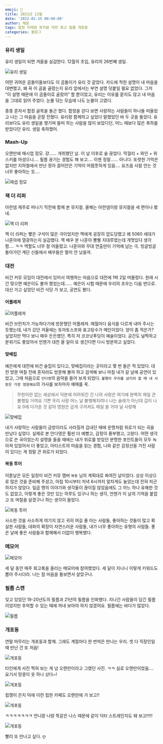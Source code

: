 ```yaml
---
emoji: 🥃
title: 2021년 12월
date: '2022-01-15 00:00:00'
author: 채윤
tags: 합정 이태원 뮤지컬 대전 회고 필름 개포동
categories: 블로그
---
```


### 유리 생일

유리 생일이 되면 겨울을 실감한다. 12월의 초입, 유리의 26번째 생일.

![유리 생일](./dec_1.png)

어떤 귀여운 곰돌이들보다도 이 곰돌이가 유리 것 같았다. 카드에 적힌 설명이 내 마음을 대변했고, 왜 꼭 이 곰을 골랐는지 유리 앞에서는 부연 설명 덧붙일 필요 없었다. 그저 “이 설명 때문에 이 곰돌이로 골랐어” 할 뿐이었고, 유리는 이유를 묻지도 않고 내 마음을 그대로 읽어 주었다. 눈물 닦는 모습에 나도 눈물이 고였다.

종종 혼자서 합정 골목을 돌곤 했다. 합정을 걷다 보면 사랑하는 사람들이 하나둘 떠올랐고 나는 그 마음을 곧잘 전했다. 유리랑 함께하고 싶었다 말했었던 바 두 곳을 돌았다. 유리보다도 유리 생일을 챙기며 들떠 하는 사람을 많이 보았다던, 어느 때보다 많은 축하를 받았다던 유리. 생일 축하했어.

### Mash-Up

오랜만에 매시업 정모. 걍...... 개취했던 날. 이 날 이후로 술 끊었다. 막걸리 + 와인 + 위스키를 마셨으니.... 필름 끊기는 경험도 해 보고.... 이젠 정말...... 아니다. 또렷한 기억은 없지만 지하철에서 만난 정아 끌어안은 기억이 어렴풋하게 있음…. 요즈음 사람 안는 것 너무 좋아하는 듯….

![매셥 정모](./dec_2.png)

### 잭 더 리퍼

아란넴 제주로 떠나기 직전에 함께 본 뮤지컬. 올해는 아란넴이랑 뮤지컬을 세 편이나 봤네.

![잭 더 리퍼](./dec_3.png)

잭 더 리퍼는 빻은 구석이 많은 극이었지만 잭에게 굉장히 압도당했고 왜 5060 세대가 나훈아에 열광하는지 실감했다. 잭 배우 분 나훈아 뽕삘 지대루였는데 개멋있다 생각함.... ㅋㅋ 역할도 너무 잘 어울렸고. 나훈아와 무대 연출만이 기억에 남는 극. 빙글빙글 돌아가던 계단 신들에서 배우들은 멀미 안 났을까.

### 대전

비건 커뮤 모임이 대전에서 있어서 여행하는 마음으로 대전에 1박 2일 머물렀다. 원래 시간 맞으면 예은이도 볼까 했었는데…… 예은이 시험 때문에 우리의 조우는 다음 번으로. 대신 가고 싶었던 비건 식당 가 보고, 공연도 봤다.

#### 어플레져

![어플레져](./dec_4.png)

비건 브런치가 가능하다기에 방문했던 어플레져. 매월마다 음식을 다르게 내어 주시는 듯했는데, 내가 갔던 겨울에는 토마토스프와 표고탕수가 메인이었다. 양이 좀 적은가? 싶었지만 먹다 보니 매우 든든했던. 특히 저 코코넛푸딩이 예술이었다. 공간도 널찍하고 분위기도 좋았어서 언젠가 대전 올 일이 또 생긴다면 다시 방문하고 싶었다.

#### 맞배집

예은에게 대전에 비건 술집이 있다고, 맞배집이라는 곳이라고 몇 번 들은 적 있었다. 대전 방문 며칠 전에 혼자라도 방문해 볼까 하고 검색해 보니 마침 내가 갈 날에 공연이 있었고, 그때 처음으로 `안다영`의 음악을 들어 보게 되었다. `불행이 우리를 삼키려 할 때 내 사랑은 가장 영원해요`의 가사를 보자마자 예매를 꾹.

> 무한이란 없는 세상에서 덕분에 어려워진 건 나의 사랑은 여기에 완벽히 제일 큰 불행일 거여요 기쁜 우리 사랑 어느 날 불행해지려나 나는 술래가 아닌데 겁이 나요 0에 다가온 것 같아 영원은 곱게 구겨져도 매일 쓸 거야 널 사랑해

![먖배집](./dec_5.png)

내가 사랑하는 사람들이 금방이라도 사라질까 겁내던 때에 운명처럼 위로가 되는 곡을 만났다 싶었다. 실제로 본 안다영은 훨씬 더 예뻤고, 감정이 풍부했고, 고왔다. 어떤 생각으로 쓴 곡이었는지 설명을 들을 때에는 내가 위로를 받았던 분명한 포인트들이 모두 녹아져 있었어서 더 좋았고, 아티스트의 마음을 읽는 경험, 나와 같은 감정선을 가진 사람이 있다는 게 정말 큰 위로가 되었다.

#### 복동 투어

이튿날은 모든 일정이 비건 커뮤 멤버 `복동` 님의 계획대로 짜여진 날이었다. 상상 이상으로 많은 것을 준비해 주셨고, 아침 10시부터 저녁 6시까지 알차게도 놀았는데 전혀 피곤하지가 않았다. 일곱 명의 이야기와 생각들이 끊이질 않았음에도 그 어느 하나 유해한 것도 없었고, 이렇게 좋은 것만 있는 하루도 있구나 하는 생각, 언젠가 이 날의 기억을 붙잡고 또 며칠을 살겠구나 하는 생각이 들었다.

![복동 투어](./dec_6.png)

사소한 것을 사소하게 여기지 않고 귀히 여길 줄 아는 사람들, 좋아하는 것들이 많고 확실한 사람들, 대화의 확장이 자연스러운 사람들, 내가 너무 좋아하는 유형의 사람들. 좋은 날에 좋은 사람들과 함께해서 더없이 행복했다.

### 메모어

![메모어](./dec_7.png)

세 달 동안 매주 회고록을 올리는 메모어에 참여했었다. 세 달이 지나니 이렇게 키워드도 뽑아 주시더라. 나는 참 마음을 돌보면서 살았구나.

### 필름 스캔

잊고 있었던 19-20년도의 필름과 21년의 필름을 인화했다. 지나간 사람들이 담긴 필름이었지만 추억할 수 있는 때에 꺼내 보아야 하지 않겠어요. 필름에는 바다가 많았다.

![필름](./dec_8.png)

### 개포동

연말 마무리는 개포동과 함께. 그래도 계절마다 한 번씩은 만나는 우리. 셋 다 직장인일 때 만난 건 또 처음!

![개포동](./dec_9.png)

타인에게 사진 찍혀 보는 게 넘 오랜만이라고 그랬던 사진. ㅋㅋ 실로 오랜만이었음…. 요기서 땅콩이 옷 하나 샀다~!

![개포동](./dec_10.png)

힙쟁이 은지 덕에 이런 힙한 카페도 오랜만에 가 보고!!

![개포동](./dec_11.png)

ㅋㅋㅋㅋㅋㅋㅋ 언니랑 나랑 똑같은 나스 때문에 같이 닥터 스트레인지도 돼 보고!!!!!

![개포동](./dec_12.png)

빨리 또 만나고 싶다. ღ
